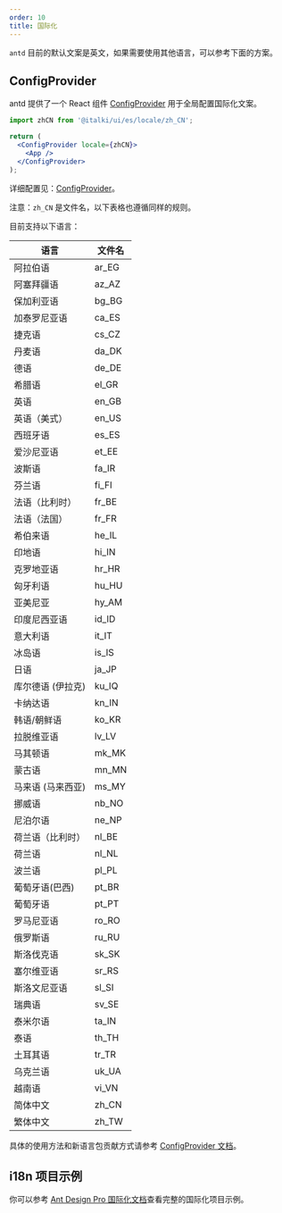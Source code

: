 ```yaml
---
order: 10
title: 国际化
---
```


`antd` 目前的默认文案是英文，如果需要使用其他语言，可以参考下面的方案。

## ConfigProvider

antd 提供了一个 React 组件 [ConfigProvider](/components/config-provider) 用于全局配置国际化文案。

```jsx
import zhCN from '@italki/ui/es/locale/zh_CN';

return (
  <ConfigProvider locale={zhCN}>
    <App />
  </ConfigProvider>
);
```

详细配置见：[ConfigProvider](/components/config-provider)。

注意：`zh_CN` 是文件名，以下表格也遵循同样的规则。

目前支持以下语言：

| 语言              | 文件名 |
| ----------------- | ------ |
| 阿拉伯语          | ar_EG  |
| 阿塞拜疆语        | az_AZ  |
| 保加利亚语        | bg_BG  |
| 加泰罗尼亚语      | ca_ES  |
| 捷克语            | cs_CZ  |
| 丹麦语            | da_DK  |
| 德语              | de_DE  |
| 希腊语            | el_GR  |
| 英语              | en_GB  |
| 英语（美式）      | en_US  |
| 西班牙语          | es_ES  |
| 爱沙尼亚语        | et_EE  |
| 波斯语            | fa_IR  |
| 芬兰语            | fi_FI  |
| 法语（比利时）    | fr_BE  |
| 法语（法国）      | fr_FR  |
| 希伯来语          | he_IL  |
| 印地语            | hi_IN  |
| 克罗地亚语        | hr_HR  |
| 匈牙利语          | hu_HU  |
| 亚美尼亚          | hy_AM  |
| 印度尼西亚语      | id_ID  |
| 意大利语          | it_IT  |
| 冰岛语            | is_IS  |
| 日语              | ja_JP  |
| 库尔德语 (伊拉克) | ku_IQ  |
| 卡纳达语          | kn_IN  |
| 韩语/朝鲜语       | ko_KR  |
| 拉脱维亚语        | lv_LV  |
| 马其顿语          | mk_MK  |
| 蒙古语            | mn_MN  |
| 马来语 (马来西亚) | ms_MY  |
| 挪威语            | nb_NO  |
| 尼泊尔语          | ne_NP  |
| 荷兰语（比利时）  | nl_BE  |
| 荷兰语            | nl_NL  |
| 波兰语            | pl_PL  |
| 葡萄牙语(巴西)    | pt_BR  |
| 葡萄牙语          | pt_PT  |
| 罗马尼亚语        | ro_RO  |
| 俄罗斯语          | ru_RU  |
| 斯洛伐克语        | sk_SK  |
| 塞尔维亚语        | sr_RS  |
| 斯洛文尼亚语      | sl_SI  |
| 瑞典语            | sv_SE  |
| 泰米尔语          | ta_IN  |
| 泰语              | th_TH  |
| 土耳其语          | tr_TR  |
| 乌克兰语          | uk_UA  |
| 越南语            | vi_VN  |
| 简体中文          | zh_CN  |
| 繁体中文          | zh_TW  |

具体的使用方法和新语言包贡献方式请参考 [ConfigProvider 文档](/components/config-provider)。

## i18n 项目示例

你可以参考 [Ant Design Pro 国际化文档](https://pro.ant.design/docs/i18n-cn)查看完整的国际化项目示例。
